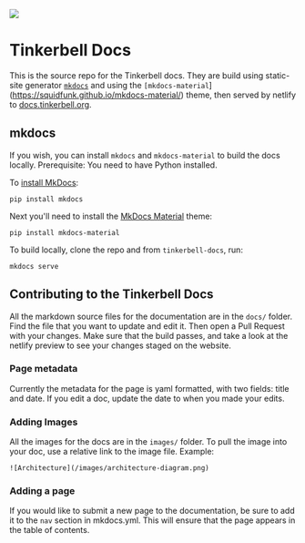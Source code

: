![](https://img.shields.io/badge/Stability-Experimental-red.svg)

# Tinkerbell Docs

This is the source repo for the Tinkerbell docs. They are build using static-site generator [`mkdocs`](https://www.mkdocs.org/) and using the `[mkdocs-material`](https://squidfunk.github.io/mkdocs-material/) theme, then served by netlify to [docs.tinkerbell.org](https://docs.tinkerbell.org/). 

## mkdocs

If you wish, you can install `mkdocs` and `mkdocs-material` to build the docs locally. Prerequisite: You need to have Python installed.

To [install MkDocs](https://www.mkdocs.org/#installation):

`pip install mkdocs`

Next you'll need to install the [MkDocs Material](https://squidfunk.github.io/mkdocs-material/getting-started/#installation) theme:

`pip install mkdocs-material`

To build locally, clone the repo and from `tinkerbell-docs`, run:

`mkdocs serve`

## Contributing to the Tinkerbell Docs

All the markdown source files for the documentation are in the `docs/` folder. Find the file that you want to update and edit it. Then open a Pull Request with your changes. Make sure that the build passes, and take a look at the netlify preview to see your changes staged on the website.

### Page metadata

Currently the metadata for the page is yaml formatted, with two fields: title and date. If you edit a doc, update the date to when you made your edits. 

### Adding Images

All the images for the docs are in the `images/` folder. To pull the image into your doc, use a relative link to the image file. Example:

```
![Architecture](/images/architecture-diagram.png)
```

### Adding a page

If you would like to submit a new page to the documentation, be sure to add it to the `nav` section in mkdocs.yml. This will ensure that the page appears in the table of contents.